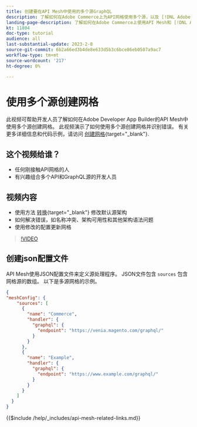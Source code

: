 ```yaml
---
title: 创建要在API Mesh中使用的多个源GraphQL
description: 了解如何在Adobe Commerce上为API网格使用多个源，以及 [!DNL Adobe App Builder]. 了解一些常见错误以及如何解决它们。
landing-page-description: 了解如何在Adobe Commerce上使用API Mesh和 [!DNL Adobe App Builder]. 了解如何创建具有多个源的网格以及如何解决一些常见错误。
kt: 11804
doc-type: tutorial
audience: all
last-substantial-update: 2023-2-8
source-git-commit: 6b2a66ed3b4de8e633d5b3c6bce86eb0507a9ac7
workflow-type: tm+mt
source-wordcount: '217'
ht-degree: 0%

---
```


# 使用多个源创建网格

此视频可帮助开发人员了解如何在Adobe Developer App Builder的API Mesh中使用多个源创建网格。 此视频演示了如何使用多个源创建网格并识别错误。 有关更多详细信息和代码示例，请访问 [创建网格](https://developer.adobe.com/graphql-mesh-gateway/gateway/create-mesh/#create-a-mesh-1){target="_blank"}.

## 这个视频给谁？

* 任何刚接触API网格的人
* 有兴趣组合多个API和GraphQL源的开发人员

## 视频内容

* 使用方法 [转换](https://developer.adobe.com/graphql-mesh-gateway/gateway/transforms/){target="_blank"} 修改默认源架构
* 如何解决错误，如名称冲突、架构可用性和其他架构语法问题
* 使用修改的配置更新网格

>[!VIDEO](https://video.tv.adobe.com/v/3414125)

## 创建json配置文件

API Mesh使用JSON配置文件来定义源处理程序。 JSON文件包含 `sources` 包含网格源的数组。 以下是多源网格的示例。

```json
{
"meshConfig": {
    "sources": [
      {
        "name": "Commerce",
        "handler": {
          "graphql": {
            "endpoint": "https://venia.magento.com/graphql/"
          }
        }
      },
      {
        "name": "Example",
        "handler": {
          "graphql": {
            "endpoint": "https://www.example.com/graphql/"
          }
        }
      }
    ]
  }
}
```

{{$include /help/_includes/api-mesh-related-links.md}}
